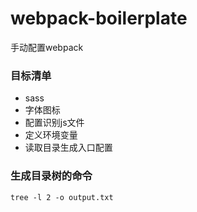 # webpack-boilerplate
手动配置webpack

### 目标清单
- sass
- 字体图标
- 配置识别js文件
- 定义环境变量
- 读取目录生成入口配置


### 生成目录树的命令
`tree -l 2 -o output.txt`